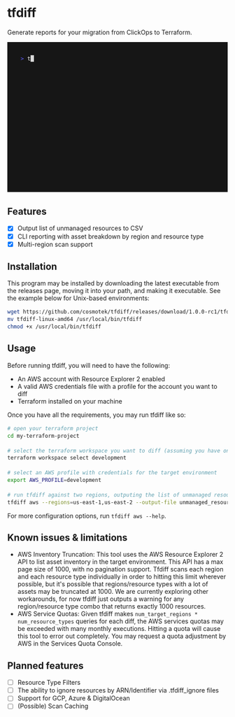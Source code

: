 # tfdiff
Generate reports for your migration from ClickOps to Terraform.

![demo_gif](assets/tfdiff.gif)

## Features
- [x] Output list of unmanaged resources to CSV
- [x] CLI reporting with asset breakdown by region and resource type
- [x] Multi-region scan support

## Installation

This program may be installed by downloading the latest executable from the releases page, moving it into your path, and making it executable. See the example below for Unix-based environments:
```sh
wget https://github.com/cosmotek/tfdiff/releases/download/1.0.0-rc1/tfdiff-linux-amd64
mv tfdiff-linux-amd64 /usr/local/bin/tfdiff
chmod +x /usr/local/bin/tfdiff
```

## Usage

Before running tfdiff, you will need to have the following:
- An AWS account with Resource Explorer 2 enabled
- A valid AWS credentials file with a profile for the account you want to diff
- Terraform installed on your machine

Once you have all the requirements, you may run tfdiff like so:
```sh
# open your terraform project
cd my-terraform-project

# select the terraform workspace you want to diff (assuming you have one)
terraform workspace select development

# select an AWS profile with credentials for the target environment
export AWS_PROFILE=development

# run tfdiff against two regions, outputing the list of unmanaged resources to a csv file
tfdiff aws --regions=us-east-1,us-east-2 --output-file unmanaged_resources.csv
```

For more configuration options, run `tfdiff aws --help`.

## Known issues & limitations

- AWS Inventory Truncation:
This tool uses the AWS Resource Explorer 2 API to list asset inventory in the target environment. This API has a max page size of 1000, with no pagination support. Tfdiff scans each region and each resource type individually in order to hitting this limit wherever possible, but it's possible that regions/resource types with a lot of assets may be truncated at 1000. We are currently exploring other workarounds, for now tfdiff just outputs a warning for any region/resource type combo that returns exactly 1000 resources.
- AWS Service Quotas:
Given tfdiff makes `num_target_regions * num_resource_types` queries for each diff, the AWS services quotas may be exceeded with many monthly executions. Hitting a quota will cause this tool to error out completely. You may request a quota adjustment by AWS in the Services Quota Console.

## Planned features

- [ ] Resource Type Filters
- [ ] The ability to ignore resources by ARN/Identifier via .tfdiff_ignore files
- [ ] Support for GCP, Azure & DigitalOcean
- [ ] (Possible) Scan Caching